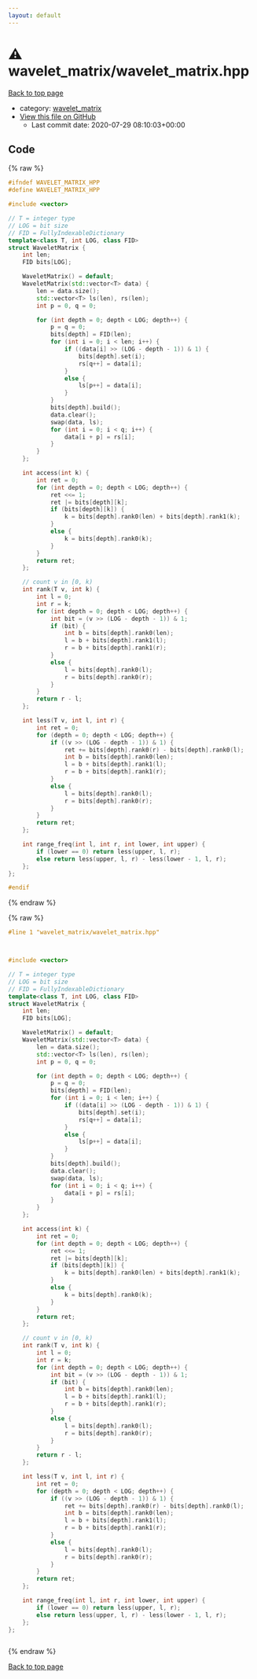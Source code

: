 ```yaml
---
layout: default
---
```


<!-- mathjax config similar to math.stackexchange -->
<script type="text/javascript" async
  src="https://cdnjs.cloudflare.com/ajax/libs/mathjax/2.7.5/MathJax.js?config=TeX-MML-AM_CHTML">
</script>
<script type="text/x-mathjax-config">
  MathJax.Hub.Config({
    TeX: { equationNumbers: { autoNumber: "AMS" }},
    tex2jax: {
      inlineMath: [ ['$','$'] ],
      processEscapes: true
    },
    "HTML-CSS": { matchFontHeight: false },
    displayAlign: "left",
    displayIndent: "2em"
  });
</script>

<script type="text/javascript" src="https://cdnjs.cloudflare.com/ajax/libs/jquery/3.4.1/jquery.min.js"></script>
<script src="https://cdn.jsdelivr.net/npm/jquery-balloon-js@1.1.2/jquery.balloon.min.js" integrity="sha256-ZEYs9VrgAeNuPvs15E39OsyOJaIkXEEt10fzxJ20+2I=" crossorigin="anonymous"></script>
<script type="text/javascript" src="../../assets/js/copy-button.js"></script>
<link rel="stylesheet" href="../../assets/css/copy-button.css" />


# :warning: wavelet_matrix/wavelet_matrix.hpp

<a href="../../index.html">Back to top page</a>

* category: <a href="../../index.html#1b146cfabd0723a5965d40cf5331ccfd">wavelet_matrix</a>
* <a href="{{ site.github.repository_url }}/blob/master/wavelet_matrix/wavelet_matrix.hpp">View this file on GitHub</a>
    - Last commit date: 2020-07-29 08:10:03+00:00




## Code

<a id="unbundled"></a>
{% raw %}
```cpp
#ifndef WAVELET_MATRIX_HPP
#define WAVELET_MATRIX_HPP

#include <vector>

// T = integer type
// LOG = bit size
// FID = FullyIndexableDictionary
template<class T, int LOG, class FID>
struct WaveletMatrix {
    int len;
    FID bits[LOG];

    WaveletMatrix() = default;
    WaveletMatrix(std::vector<T> data) {
        len = data.size();
        std::vector<T> ls(len), rs(len);
        int p = 0, q = 0;

        for (int depth = 0; depth < LOG; depth++) {
            p = q = 0;
            bits[depth] = FID(len);
            for (int i = 0; i < len; i++) {
                if ((data[i] >> (LOG - depth - 1)) & 1) {
                    bits[depth].set(i);
                    rs[q++] = data[i];
                }
                else {
                    ls[p++] = data[i];
                }
            }
            bits[depth].build();
            data.clear();
            swap(data, ls);
            for (int i = 0; i < q; i++) {
                data[i + p] = rs[i];
            }
        }
    };

    int access(int k) {
        int ret = 0;
        for (int depth = 0; depth < LOG; depth++) {
            ret <<= 1;
            ret |= bits[depth][k];
            if (bits[depth][k]) {
                k = bits[depth].rank0(len) + bits[depth].rank1(k);
            }
            else {
                k = bits[depth].rank0(k);
            }
        }
        return ret;
    };

    // count v in [0, k)
    int rank(T v, int k) {
        int l = 0;
        int r = k;
        for (int depth = 0; depth < LOG; depth++) {
            int bit = (v >> (LOG - depth - 1)) & 1;
            if (bit) {
                int b = bits[depth].rank0(len);
                l = b + bits[depth].rank1(l);
                r = b + bits[depth].rank1(r);
            }
            else {
                l = bits[depth].rank0(l);
                r = bits[depth].rank0(r);
            }
        }
        return r - l;
    };

    int less(T v, int l, int r) {
        int ret = 0;
        for (depth = 0; depth < LOG; depth++) {
            if ((v >> (LOG - depth - 1)) & 1) {
                ret += bits[depth].rank0(r) - bits[depth].rank0(l);
                int b = bits[depth].rank0(len);
                l = b + bits[depth].rank1(l);
                r = b + bits[depth].rank1(r);
            }
            else {
                l = bits[depth].rank0(l);
                r = bits[depth].rank0(r);
            }
        }
        return ret;
    };

    int range_freq(int l, int r, int lower, int upper) {
        if (lower == 0) return less(upper, l, r);
        else return less(upper, l, r) - less(lower - 1, l, r);
    };
};

#endif
```
{% endraw %}

<a id="bundled"></a>
{% raw %}
```cpp
#line 1 "wavelet_matrix/wavelet_matrix.hpp"



#include <vector>

// T = integer type
// LOG = bit size
// FID = FullyIndexableDictionary
template<class T, int LOG, class FID>
struct WaveletMatrix {
    int len;
    FID bits[LOG];

    WaveletMatrix() = default;
    WaveletMatrix(std::vector<T> data) {
        len = data.size();
        std::vector<T> ls(len), rs(len);
        int p = 0, q = 0;

        for (int depth = 0; depth < LOG; depth++) {
            p = q = 0;
            bits[depth] = FID(len);
            for (int i = 0; i < len; i++) {
                if ((data[i] >> (LOG - depth - 1)) & 1) {
                    bits[depth].set(i);
                    rs[q++] = data[i];
                }
                else {
                    ls[p++] = data[i];
                }
            }
            bits[depth].build();
            data.clear();
            swap(data, ls);
            for (int i = 0; i < q; i++) {
                data[i + p] = rs[i];
            }
        }
    };

    int access(int k) {
        int ret = 0;
        for (int depth = 0; depth < LOG; depth++) {
            ret <<= 1;
            ret |= bits[depth][k];
            if (bits[depth][k]) {
                k = bits[depth].rank0(len) + bits[depth].rank1(k);
            }
            else {
                k = bits[depth].rank0(k);
            }
        }
        return ret;
    };

    // count v in [0, k)
    int rank(T v, int k) {
        int l = 0;
        int r = k;
        for (int depth = 0; depth < LOG; depth++) {
            int bit = (v >> (LOG - depth - 1)) & 1;
            if (bit) {
                int b = bits[depth].rank0(len);
                l = b + bits[depth].rank1(l);
                r = b + bits[depth].rank1(r);
            }
            else {
                l = bits[depth].rank0(l);
                r = bits[depth].rank0(r);
            }
        }
        return r - l;
    };

    int less(T v, int l, int r) {
        int ret = 0;
        for (depth = 0; depth < LOG; depth++) {
            if ((v >> (LOG - depth - 1)) & 1) {
                ret += bits[depth].rank0(r) - bits[depth].rank0(l);
                int b = bits[depth].rank0(len);
                l = b + bits[depth].rank1(l);
                r = b + bits[depth].rank1(r);
            }
            else {
                l = bits[depth].rank0(l);
                r = bits[depth].rank0(r);
            }
        }
        return ret;
    };

    int range_freq(int l, int r, int lower, int upper) {
        if (lower == 0) return less(upper, l, r);
        else return less(upper, l, r) - less(lower - 1, l, r);
    };
};



```
{% endraw %}

<a href="../../index.html">Back to top page</a>

